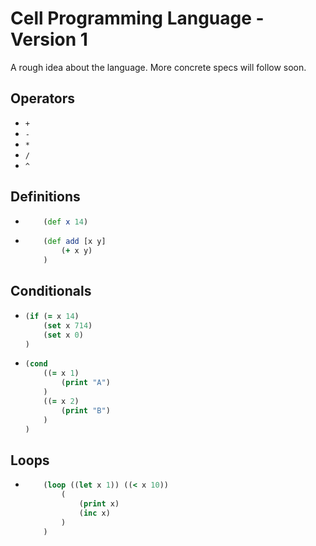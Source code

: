 # Cell Programming Language - Version 1

A rough idea about the language. More concrete specs will follow soon.

## Operators

* `+`
* `-`
* `*`
* `/`
* `^`

## Definitions

* 
    ```clojure
        (def x 14)
    ```
* 
    ```clojure
        (def add [x y] 
            (+ x y)
        )
    ```

## Conditionals

* 
    ```clojure
    (if (= x 14) 
        (set x 714) 
        (set x 0)
    )
    ```
* 
    ```clojure
    (cond 
        ((= x 1)
            (print "A")
        ) 
        ((= x 2)
            (print "B")
        )
    )
    ```

## Loops

* 
    ```clojure
        (loop ((let x 1)) ((< x 10))
            (
                (print x)
                (inc x)
            )
        )
    ```
